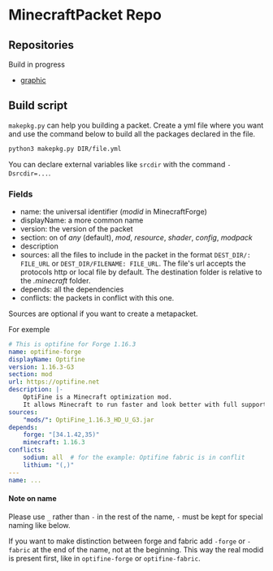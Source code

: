 # MinecraftPacket Repo

## Repositories
Build in progress
- [graphic](/graphic/README.md)


## Build script
`makepkg.py` can help you building a packet.
Create a yml file where you want and use the command below to build all the packages declared in the file.
```sh
python3 makepkg.py DIR/file.yml
```

You can declare external variables like `srcdir` with the command `-Dsrcdir=...`.

### Fields
- name: the universal identifier (_modid_ in MinecraftForge)
- displayName: a more common name
- version: the version of the packet
- section: on of _any_ (default), _mod_, _resource_, _shader_, _config_, _modpack_
- description
- sources: all the files to include in the packet in the format `DEST_DIR/: FILE_URL` or `DEST_DIR/FILENAME: FILE_URL`. The file's url accepts the protocols http or local file by default. The destination folder is relative to the _.minecraft_ folder.
- depends: all the dependencies
- conflicts: the packets in conflict with this one.

Sources are optional if you want to create a metapacket.

For exemple
```yml
# This is optifine for Forge 1.16.3
name: optifine-forge
displayName: Optifine
version: 1.16.3-G3
section: mod
url: https://optifine.net
description: |-
    OptiFine is a Minecraft optimization mod.
    It allows Minecraft to run faster and look better with full support for shaders, HD textures and many configuration options.
sources:
    "mods/": OptiFine_1.16.3_HD_U_G3.jar
depends:
    forge: "[34.1.42,35)"
    minecraft: 1.16.3
conflicts:
    sodium: all  # for the example: Optifine fabric is in conflit
    lithium: "(,)"
---
name: ...
```

#### Note on name
Please use `_` rather than `-` in the rest of the name, `-` must be kept for special naming like below.

If you want to make distinction between forge and fabric add `-forge` or `-fabric` at the end of the name, not at the beginning.
This way the real modid is present first, like in `optifine-forge` or `optifine-fabric`.
